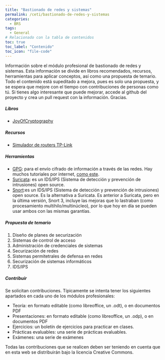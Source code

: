```yaml
---
title: "Bastionado de redes y sistemas"
permalink: /ceti/bastionado-de-redes-y-sistemas
categories:
  - BRS
tags:
  - General
# Relacionado con la tabla de contenidos
toc: true
toc_label: "Contenido"
toc_icon: "file-code"
---
```


Información sobre el módulo profesional de bastionado de redes y sistemas. Esta información se divide en libros recomendados, recursos, herramientas para aplicar conceptos, así como una propuesta de temario. Todo el contenido está supeditado a mejora, pues es solo una propuesta, y se espera que mejore con el tiempo con contribuciones de personas como tú. Si tienes algo interesante que puede mejorar, accede al github del proyecto y crea un pull request con la información. Gracias.

##### Libros

- [JoyOfCryptography](https://joyofcryptography.com/)

##### Recursos

- [Simulador de routers TP-Link](https://www.tp-link.com/es/support/emulator/)

##### Herramientas

- [GPG](https://www.gnupg.org/documentation/): para el envío cifrado de información a través de las redes. Hay muchos tutoriales por internet, [como este](https://www.privex.io/articles/what-is-gpg).
- [Suricata](https://suricata.io/): es un IDS/IPS (Sistema de detección y prevención de intrusiones) open source.
- [Snort](https://www.snort.org/):es un IDS/IPS (Sistema de detección y prevención de intrusiones) open source. Es la alternativa a Suricata. Es anterior a Suricata, pero en la última versión, Snort 3, incluye las mejoras que lo lastraban (como procesamiento multihilo/multinúcleo), por lo que hoy en día se pueden usar ambos con las mismas garantías.

##### Propuesta de temario

1. Diseño de planes de securización
2. Sistemas de control de acceso
3. Administración de credenciales de sistemas
4. Securización de redes
5. Sistemas permitetrales de defensa en redes
6. Securización de sistemas informáticos
7. IDS/IPS

##### Contribuir

Se solicitan contribuciones. Típicamente se intenta tener los siguientes apartados en cada uno de los módulos profesionales:

- Teoría: en formato editable (como libreoffice, un .odt), o en documentos PDF
- Presentaciones: en formato editable (como libreoffice, un .odp), o en documentos PDF
- Ejercicios: un boletín de ejercicios para practicar en clases.
- Prácticas evaluables: una serie de prácticas evaluables.
- Exámenes: una serie de exámenes

Todas las contribuciones que se realicen deben ser teniendo en cuenta que en esta web se distribuirán bajo la licencia Creative Commons.
